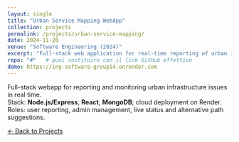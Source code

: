 ```yaml
---
layout: single
title: "Urban Service Mapping WebApp"
collection: projects
permalink: /projects/urban-service-mapping/
date: 2024-11-20
venue: "Software Engineering (2024)"
excerpt: "Full-stack web application for real-time reporting of urban issues; Node.js/Express, React, MongoDB; cloud deploy."
repo: "#"   # puoi sostituire con il link GitHub effettivo
demo: https://ing-software-group14.onrender.com
---
```


Full-stack webapp for reporting and monitoring urban infrastructure issues in real time.  
Stack: **Node.js/Express**, **React**, **MongoDB**; cloud deployment on Render.  
Roles: user reporting, admin management, live status and alternative path suggestions.


<p><a class="btn btn--light-outline btn--small" href="{{ '/projects/' | relative_url }}">← Back to Projects</a></p>
